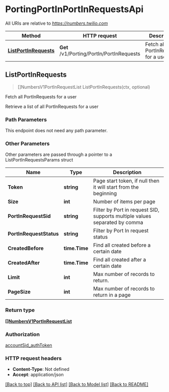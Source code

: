 # PortingPortInPortInRequestsApi

All URIs are relative to *https://numbers.twilio.com*

Method | HTTP request | Description
------------- | ------------- | -------------
[**ListPortInRequests**](PortingPortInPortInRequestsApi.md#ListPortInRequests) | **Get** /v1/Porting/PortIn/PortInRequests | Fetch all PortInRequests for a user



## ListPortInRequests

> []NumbersV1PortInRequestList ListPortInRequests(ctx, optional)

Fetch all PortInRequests for a user

Retrieve a list of all PortInRequests for a user

### Path Parameters

This endpoint does not need any path parameter.

### Other Parameters

Other parameters are passed through a pointer to a ListPortInRequestsParams struct


Name | Type | Description
------------- | ------------- | -------------
**Token** | **string** | Page start token, if null then it will start from the beginning
**Size** | **int** | Number of items per page
**PortInRequestSid** | **string** | Filter by Port in request SID, supports multiple values separated by comma
**PortInRequestStatus** | **string** | Filter by Port In request status
**CreatedBefore** | **time.Time** | Find all created before a certain date
**CreatedAfter** | **time.Time** | Find all created after a certain date
**Limit** | **int** | Max number of records to return.
**PageSize** | **int** | Max number of records to return in a page

### Return type

[**[]NumbersV1PortInRequestList**](NumbersV1PortInRequestList.md)

### Authorization

[accountSid_authToken](../README.md#accountSid_authToken)

### HTTP request headers

- **Content-Type**: Not defined
- **Accept**: application/json

[[Back to top]](#) [[Back to API list]](../README.md#documentation-for-api-endpoints)
[[Back to Model list]](../README.md#documentation-for-models)
[[Back to README]](../README.md)

